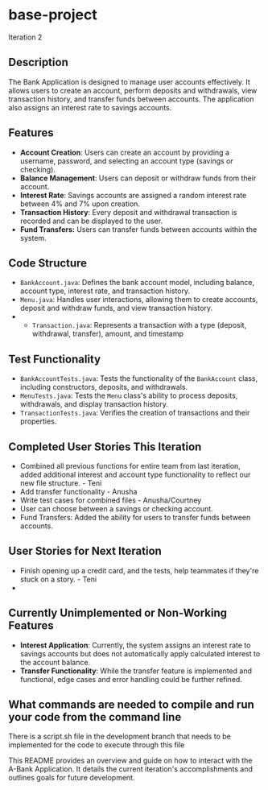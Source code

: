 # base-project

Iteration 2 

## Description
The Bank Application is designed to manage user accounts effectively. It allows users to create an account, perform deposits and withdrawals, view transaction history, and transfer funds between accounts. The application also assigns an interest rate to savings accounts.

## Features
- **Account Creation**: Users can create an account by providing a username, password, and selecting an account type (savings or checking).
- **Balance Management**: Users can deposit or withdraw funds from their account.
- **Interest Rate**: Savings accounts are assigned a random interest rate between 4% and 7% upon creation.
- **Transaction History**: Every deposit and withdrawal transaction is recorded and can be displayed to the user.
- **Fund Transfers:** Users can transfer funds between accounts within the system.

## Code Structure
- `BankAccount.java`: Defines the bank account model, including balance, account type, interest rate, and transaction history.
- `Menu.java`: Handles user interactions, allowing them to create accounts, deposit and withdraw funds, and view transaction history.
- - `Transaction.java`: Represents a transaction with a type (deposit, withdrawal, transfer), amount, and timestamp

## Test Functionality
- `BankAccountTests.java`: Tests the functionality of the `BankAccount` class, including constructors, deposits, and withdrawals.
- `MenuTests.java`: Tests the `Menu` class's ability to process deposits, withdrawals, and display transaction history.
- `TransactionTests.java`: Verifies the creation of transactions and their properties.

## Completed User Stories This Iteration
- Combined all previous functions for entire team from last iteration, added additional interest and account type functionality to reflect our new file structure. - Teni
- Add transfer functionality - Anusha
- Write test cases for combined files - Anusha/Courtney
- User can choose between a savings or checking account.
- Fund Transfers: Added the ability for users to transfer funds between accounts.

## User Stories for Next Iteration
- Finish opening up a credit card, and the tests, help teammates if they're stuck on a story. - Teni
- 

## Currently Unimplemented or Non-Working Features
- **Interest Application**: Currently, the system assigns an interest rate to savings accounts but does not automatically apply calculated interest to the account balance.
- **Transfer Functionality**: While the transfer feature is implemented and functional, edge cases and error handling could be further refined.

## What commands are needed to compile and run your code from the command line
There is a script.sh file in the development branch that needs to be implemented for the code to execute through this file

This README provides an overview and guide on how to interact with the A-Bank Application. It details the current iteration's accomplishments and outlines goals for future development.
